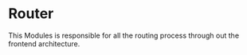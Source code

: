 # Router

This Modules is responsible for all the routing process through out the frontend architecture.
